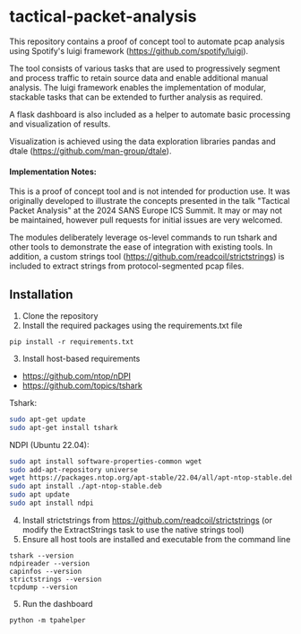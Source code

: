 # tactical-packet-analysis
This repository contains a proof of concept tool to automate pcap analysis using Spotify's luigi framework (https://github.com/spotify/luigi).

The tool consists of various tasks that are used to progressively segment and process traffic to retain source data and enable additional manual analysis. 
The luigi framework enables the implementation of modular, stackable tasks that can be extended to further analysis as required.

A flask dashboard is also included as a helper to automate basic processing and visualization of results.

Visualization is achieved using the data exploration libraries pandas and dtale (https://github.com/man-group/dtale).

#### Implementation Notes:
This is a proof of concept tool and is not intended for production use. It was originally developed to illustrate the concepts presented in the talk "Tactical Packet Analysis" at the 2024 SANS Europe ICS Summit. It may or may not be maintained, however pull requests for initial issues are very welcomed.

The modules deliberately leverage os-level commands to run tshark and other tools to demonstrate the ease of integration with existing tools. 
In addition, a custom strings tool (https://github.com/readcoil/strictstrings) is included to extract strings from protocol-segmented pcap files.

## Installation
1. Clone the repository
2. Install the required packages using the requirements.txt file
```
pip install -r requirements.txt
```
3. Install host-based requirements
* https://github.com/ntop/nDPI
* https://github.com/topics/tshark

Tshark:
```bash
sudo apt-get update
sudo apt-get install tshark
```

NDPI (Ubuntu 22.04):
```bash
sudo apt install software-properties-common wget
sudo add-apt-repository universe
wget https://packages.ntop.org/apt-stable/22.04/all/apt-ntop-stable.deb
sudo apt install ./apt-ntop-stable.deb
sudo apt update
sudo apt install ndpi
```
4. Install strictstrings from https://github.com/readcoil/strictstrings (or modify the ExtractStrings task to use the native strings tool)
4. Ensure all host tools are installed and executable from the command line
```
tshark --version
ndpireader --version
capinfos --version
strictstrings --version
tcpdump --version
```
5. Run the dashboard
```
python -m tpahelper
```

